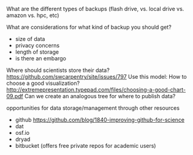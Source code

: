 What are the different types of backups (flash drive, vs. local drive vs. amazon vs. hpc, etc)

What are considerations for what kind of backup you should get?
  - size of data
  - privacy concerns
  - length of storage
  - is there an embargo

Where should scientists store their data? https://github.com/swcarpentry/site/issues/797
Use this model: How to choose a good visualization? http://extremepresentation.typepad.com/files/choosing-a-good-chart-09.pdf
Can we create an analogous tree for where to publish data?

  
opportunities for data storage/management through other resources
- github https://github.com/blog/1840-improving-github-for-science
- dat
- osf.io
- dryad
- bitbucket (offers free private repos for academic users)
